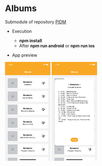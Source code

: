 # Albums
Submodule of repository <a href="https://github.com/LuisFernando1407/pidm">PIDM</a>

- Execution
  - <b>npm install</b>
  - After <b>npm run android</b> or <b>npm run ios</b>

- App preview
<p float="left">
  <img src='assets/screenshot/home.png' width='30%' height='30%'/>
  <img src='assets/screenshot/home_modal.png' width='30%' height='30%'/>
</p>
